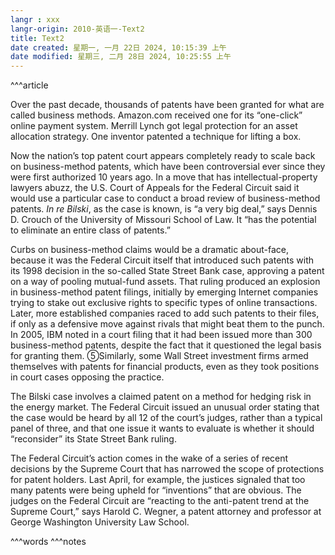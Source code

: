 ```yaml
---
langr : xxx
langr-origin: 2010-英语一-Text2
title: Text2
date created: 星期一, 一月 22日 2024, 10:15:39 上午
date modified: 星期三, 二月 28日 2024, 10:25:55 上午
---
```


^^^article

Over the past decade, thousands of patents have been granted for what are called business methods. Amazon.com received one for its “one-click” online payment system. Merrill Lynch got legal protection for an asset allocation strategy. One inventor patented a technique for lifting a box.

Now the nation’s top patent court appears completely ready to scale back on business-method patents, which have been controversial ever since they were first authorized 10 years ago. In a move that has intellectual-property lawyers abuzz, the U.S. Court of Appeals for the Federal Circuit said it would use a particular case to conduct a broad review of business-method patents. _In re Bilski_, as the case is known, is “a very big deal,” says Dennis D. Crouch of the University of Missouri School of Law. It “has the potential to eliminate an entire class of patents.”

Curbs on business-method claims would be a dramatic about-face, because it was the Federal Circuit itself that introduced such patents with its 1998 decision in the so-called State Street Bank case, approving a patent on a way of pooling mutual-fund assets. That ruling produced an explosion in business-method patent filings, initially by emerging Internet companies trying to stake out exclusive rights to specific types of online transactions. Later, more established companies raced to add such patents to their files, if only as a defensive move against rivals that might beat them to the punch. In 2005, IBM noted in a court filing that it had been issued more than 300 business-method patents, despite the fact that it questioned the legal basis for granting them. ⑤Similarly, some Wall Street investment firms armed themselves with patents for financial products, even as they took positions in court cases opposing the practice.

The Bilski case involves a claimed patent on a method for hedging risk in the energy market. The Federal Circuit issued an unusual order stating that the case would be heard by all 12 of the court’s judges, rather than a typical panel of three, and that one issue it wants to evaluate is whether it should “reconsider” its State Street Bank ruling.

The Federal Circuit’s action comes in the wake of a series of recent decisions by the Supreme Court that has narrowed the scope of protections for patent holders. Last April, for example, the justices signaled that too many patents were being upheld for “inventions” that are obvious. The judges on the Federal Circuit are “reacting to the anti-patent trend at the Supreme Court,” says Harold C. Wegner, a patent attorney and professor at George Washington University Law School.




^^^words
^^^notes
